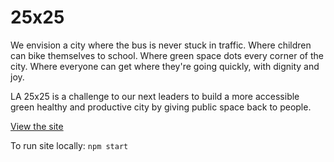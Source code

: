 # 25x25
We envision a city where the bus is never stuck in traffic. Where children can bike themselves to school. Where green space dots every corner of the city. Where everyone can get where they're going quickly, with dignity and joy.

LA 25x25 is a challenge to our next leaders to build a more accessible green healthy and productive city by giving public space back to people.

[View the site](https://la25x25.com/)


To run site locally: 
`npm start`
